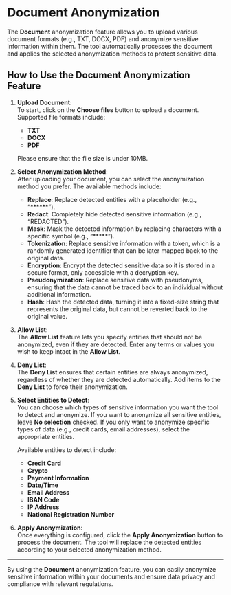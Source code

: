 # Document Anonymization

The **Document** anonymization feature allows you to upload various document formats (e.g., TXT, DOCX, PDF) and anonymize sensitive information within them. The tool automatically processes the document and applies the selected anonymization methods to protect sensitive data.

## How to Use the Document Anonymization Feature

1. **Upload Document**:  
   To start, click on the **Choose files** button to upload a document. Supported file formats include:
   - **TXT**
   - **DOCX**
   - **PDF**

   Please ensure that the file size is under 10MB.

2. **Select Anonymization Method**:  
   After uploading your document, you can select the anonymization method you prefer. The available methods include:
   - **Replace**: Replace detected entities with a placeholder (e.g., “******”).
   - **Redact**: Completely hide detected sensitive information (e.g., “REDACTED”).
   - **Mask**: Mask the detected information by replacing characters with a specific symbol (e.g., “*****”).
   - **Tokenization**: Replace sensitive information with a token, which is a randomly generated identifier that can be later mapped back to the original data.
   - **Encryption**: Encrypt the detected sensitive data so it is stored in a secure format, only accessible with a decryption key.
   - **Pseudonymization**: Replace sensitive data with pseudonyms, ensuring that the data cannot be traced back to an individual without additional information.
   - **Hash**: Hash the detected data, turning it into a fixed-size string that represents the original data, but cannot be reverted back to the original value.

3. **Allow List**:  
   The **Allow List** feature lets you specify entities that should not be anonymized, even if they are detected. Enter any terms or values you wish to keep intact in the **Allow List**.

4. **Deny List**:  
   The **Deny List** ensures that certain entities are always anonymized, regardless of whether they are detected automatically. Add items to the **Deny List** to force their anonymization.

5. **Select Entities to Detect**:  
   You can choose which types of sensitive information you want the tool to detect and anonymize. If you want to anonymize all sensitive entities, leave **No selection** checked. If you only want to anonymize specific types of data (e.g., credit cards, email addresses), select the appropriate entities.

   Available entities to detect include:
   - **Credit Card**
   - **Crypto**
   - **Payment Information**
   - **Date/Time**
   - **Email Address**
   - **IBAN Code**
   - **IP Address**
   - **National Registration Number**

6. **Apply Anonymization**:  
   Once everything is configured, click the **Apply Anonymization** button to process the document. The tool will replace the detected entities according to your selected anonymization method.

---

By using the **Document** anonymization feature, you can easily anonymize sensitive information within your documents and ensure data privacy and compliance with relevant regulations.
